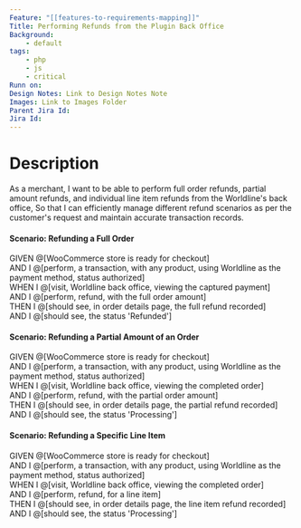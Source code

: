 ```yaml
---
Feature: "[[features-to-requirements-mapping]]"
Title: Performing Refunds from the Plugin Back Office
Background:
    - default
tags:
    - php
    - js
    - critical
Runn on:
Design Notes: Link to Design Notes Note
Images: Link to Images Folder
Parent Jira Id: 
Jira Id: 
---
```


# Description

As a merchant,
I want to be able to perform full order refunds, partial amount refunds, and individual line item refunds from the Worldline's back office,
So that I can efficiently manage different refund scenarios as per the customer's request and maintain accurate transaction records.

#### Scenario: Refunding a Full Order

GIVEN @[WooCommerce store is ready for checkout]  
AND I @[perform, a transaction, with any product, using Worldline as the payment method, status authorized]  
WHEN I @[visit, Worldline back office, viewing the captured payment]  
AND I @[perform, refund, with the full order amount]  
THEN I @[should see, in order details page, the full refund recorded]  
AND I @[should see, the status 'Refunded']  

#### Scenario: Refunding a Partial Amount of an Order

GIVEN @[WooCommerce store is ready for checkout]  
AND I @[perform, a transaction, with any product, using Worldline as the payment method, status authorized]  
WHEN I @[visit, Worldline back office, viewing the completed order]  
AND I @[perform, refund, with the partial order amount]  
THEN I @[should see, in order details page, the partial refund recorded]  
AND I @[should see, the status 'Processing']  

#### Scenario: Refunding a Specific Line Item

GIVEN @[WooCommerce store is ready for checkout]  
AND I @[perform, a transaction, with any product, using Worldline as the payment method, status authorized]  
WHEN I @[visit, Worldline back office, viewing the completed order]  
AND I @[perform, refund, for a line item]  
THEN I @[should see, in order details page, the line item refund recorded]  
AND I @[should see, the status 'Processing']  
